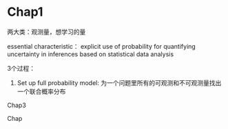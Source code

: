 # Chap1

两大类：观测量，想学习的量

essential characteristic： explicit use of probability for quantifying uncertainty in inferences based on statistical data analysis

3个过程：
1. Set up full probability model: 为一个问题里所有的可观测和不可观测量找出一个联合概率分布 










Chap3

Chap
